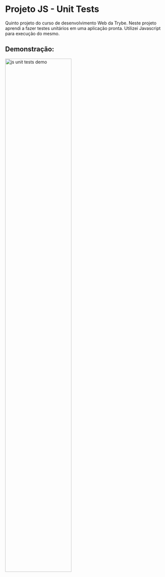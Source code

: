 # Projeto JS - Unit Tests #

Quinto projeto do curso de desenvolvimento Web da Trybe. Neste projeto aprendi a fazer testes unitários em uma aplicação pronta. Utilizei Javascript para execução do mesmo.

## Demonstração: ## 

<img width="65%" align="center" alt="js unit tests demo" src="https://user-images.githubusercontent.com/110852595/212104700-82cd5358-08dc-4e50-9762-4f0e13b7e3fc.png" />

<!-- Olá, Tryber!
Esse é apenas um arquivo inicial para o README do seu projeto no qual você pode customizar e reutilizar todas as vezes que for executar o trybe-publisher.

Para deixá-lo com a sua cara, basta alterar o seguinte arquivo da sua máquina: ~/.student-repo-publisher/custom/_NEW_README.md

É essencial que você preencha esse documento por conta própria, ok?
Não deixe de usar nossas dicas de escrita de README de projetos, e deixe sua criatividade brilhar!
:warning: IMPORTANTE: você precisa deixar nítido:
- quais arquivos/pastas foram desenvolvidos por você; 
- quais arquivos/pastas foram desenvolvidos por outra pessoa estudante;
- quais arquivos/pastas foram desenvolvidos pela Trybe.
-->
